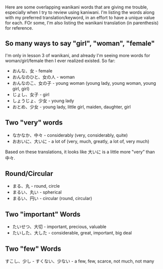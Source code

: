 Here are some overlapping wanikani words that are giving me trouble, especially when I try to review using kaniwani. I'm listing the words along with my preferred translation/keyword, in an effort to have a unique value for each. FOr some, I'm also listing the wanikani translation (in parenthesis) for reference.

## So many ways to say "girl", "woman", "female"

I'm only in lesson 3 of wanikani, and already I'm seeing more words for woman/girl/female then I ever realized existed. So far:

* おんな、女 - female
* おんなのひと、女の人 - woman
* おんなのこ、女の子 - young woman (young lady, young woman, young girl, girl)
* じょし、女子 - girl
* しょうじょ、少女 - young lady
* おとめ、少女 - young lady, little girl, maiden, daughter, girl


## Two "very" words

* なかなか、中々 - considerably (very, considerably, quite)
* おおいに、大いに - a lot of (very, much, greatly, a lot of, very much)

Based on these translations, it looks like 大いに is a little more "very” than 中々.


## Round/Circular

* まる、丸 - round, circle
* まるい、丸い - spherical  
* まるい、円い - circular (round, circular)


## Two "important" Words

* たいせつ、大切 - important, precious, valuable
* たいした、大した - considerable, great, important, big deal


## Two "few" Words

すこし、少し - 
すくない、少ない - a few, few, scarce, not much, not many


